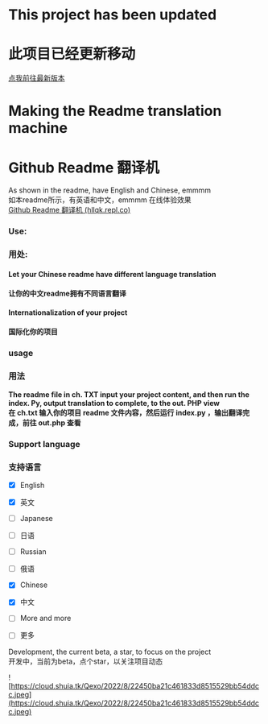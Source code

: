# This project has been updated
  
# 此项目已经更新移动

  
[点我前往最新版本](https://g.shuia.tk/hllqk/Online-Readme-Translation-Machine)  

# Making the Readme translation machine  
# Github Readme 翻译机
  

As shown in the readme, have English and Chinese, emmmm  
如本readme所示，有英语和中文，emmmm
在线体验效果  
[Github Readme 翻译机 (hllqk.repl.co)](https://spiffyeuphoricvoxel.hllqk.repl.co/)  

### Use:  
### 用处:
  

#### Let your Chinese readme have different language translation  
#### 让你的中文readme拥有不同语言翻译
  

#### Internationalization of your project  
#### 国际化你的项目
  

### usage  
### 用法
  

**The readme file in ch. TXT input your project content, and then run the index. Py, output translation to complete, to the out. PHP view**  
**在 ch.txt 输入你的项目 readme 文件内容，然后运行 index.py ，输出翻译完成，前往   out.php 查看**
  

### Support language  
### 支持语言
  

* [X]  English  
* [X]  英文
* [ ]  Japanese  
* [ ]  日语
* [ ]  Russian  
* [ ]  俄语
* [X]  Chinese  
* [X]  中文
* [ ]  More and more  
* [ ]  更多
  

Development, the current beta, a star, to focus on the project  
开发中，当前为beta，点个star，以关注项目动态
  

![https://cloud.shuia.tk/Qexo/2022/8/22450ba21c461833d8515529bb54ddcc.jpeg](https://cloud.shuia.tk/Qexo/2022/8/22450ba21c461833d8515529bb54ddcc.jpeg)  
